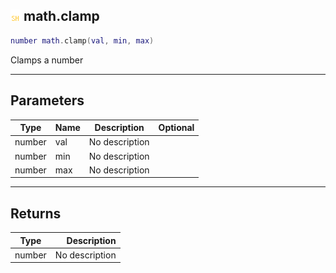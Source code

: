 ## ![shared](../../.gitbook/assets/shared.png) math.clamp

```lua
number math.clamp(val, min, max)
```

Clamps a number

------
## Parameters

| Type   | Name | Description | Optional |
| ------ | ---- | ----------- | -------: |
| number | val | No description |  |
| number | min | No description |  |
| number | max | No description |  |


------
## Returns

| Type   | Description |
| ------ | ----------: |
| number | No description |


